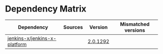 # Dependency Matrix

Dependency | Sources | Version | Mismatched versions
---------- | ------- | ------- | -------------------
[jenkins-x/jenkins-x-platform](https://github.com/jenkins-x/jenkins-x-platform.git) |  | [2.0.1292](https://github.com/jenkins-x/jenkins-x-platform/releases/tag/v2.0.1292) | 
